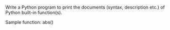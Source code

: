 Write a Python program to print the documents (syntax, description etc.) of Python built-in function(s).

Sample function: abs()
